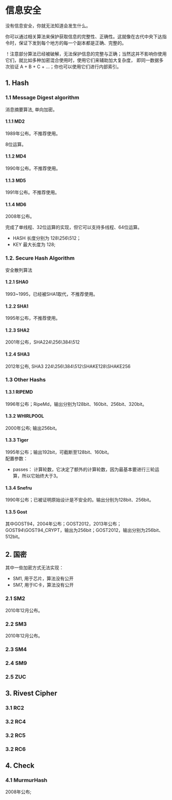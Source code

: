﻿# 信息安全
没有信息安全，你就无法知道会发生什么。

你可以通过相关算法来保护获取信息的完整性、正确性。这就像在古代中央下达指令时，保证下发到每个地方的每一个副本都是正确、完整的。

！注意部分算法已经被破解，无法保护信息的完整与正确；当然这并不影响你使用它们，就比如多种加密混合使用时，使用它们来辅助加大复杂度， 即同一数据多次验证 A + B + C + ...；你也可以使用它们进行内部索引。
## 1. Hash
### 1.1 Message Digest algorithm
消息摘要算法, 单向加密。

#### 1.1.1 MD2
1989年公布。不推荐使用。

8位运算。
#### 1.1.2 MD4
1990年公布。不推荐使用。
#### 1.1.3 MD5
1991年公布。不推荐使用。
#### 1.1.4 MD6
2008年公布。

完成了单线程、32位运算的实现，但它可以支持多线程、64位运算。
- HASH 长度分别为 128\256\512；
- KEY 最大长度为 128;
### 1.2. Secure Hash Algorithm
安全散列算法
#### 1.2.1 SHA0
1993~1995，已经被SHA1取代，不推荐使用。
#### 1.2.2 SHA1
1995年公布，不推荐使用。
#### 1.2.3 SHA2
2001年公布，SHA224\256\384\512
#### 1.2.4 SHA3
2012年公布, SHA3 224\256\384\512\SHAKE128\SHAKE256

### 1.3  Other Hashs
#### 1.3.1 RIPEMD  
1996年公布；RipeMd，输出分别为128bit、160bit、256bit、320bit。
#### 1.3.2 WHIRLPOOL
2000年公布; 输出256bit。
#### 1.3.3 Tiger
1995年公布；输出192bit，可截断至128bit、160bit。  
配置参数：
- passes： 计算轮数，它决定了额外的计算轮数，因为最基本要进行三轮运算，所以它始终大于3。
#### 1.3.4 Snefru
1990年公布；已被证明原始设计是不安全的。输出分别为128bit、256bit。
#### 1.3.5 Gost
其中GOST94，2004年公布；GOST2012，2013年公布；GOST94\GOST94_CRYPT，输出为256bit；GOST2012，输出分别为256bit、512bit。


## 2. 国密

其中一些加密方式无法实现：
- SM1, 用于芯片，算法没有公开
- SM7, 用于IC卡，算法没有公开
### 2.1 SM2
2010年12月公布。
### 2.2 SM3
2010年12月公布。
### 2.3 SM4
### 2.4 SM9
### 2.5 ZUC 

## 3. Rivest Cipher
### 3.1 RC2
### 3.2 RC4
### 3.2 RC5
### 3.2 RC6


## 4. Check
### 4.1 MurmurHash
2008年公布;
